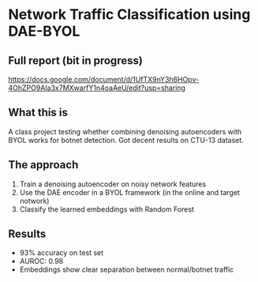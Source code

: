 # Network Traffic Classification using DAE-BYOL



## Full report  (bit in progress)
https://docs.google.com/document/d/1UfTX9nY3h6HOpv-4OhZPO9AIa3x7MXwarfY1n4oaAeU/edit?usp=sharing

## What this is
A class project testing whether combining denoising autoencoders with BYOL works for botnet detection. Got decent results on CTU-13 dataset.

## The approach
1. Train a denoising autoencoder on noisy network features
2. Use the DAE encoder in a BYOL framework (in the online and target notwork)
3. Classify the learned embeddings with Random Forest

## Results
- 93% accuracy on test set
- AUROC: 0.98
- Embeddings show clear separation between normal/botnet traffic

